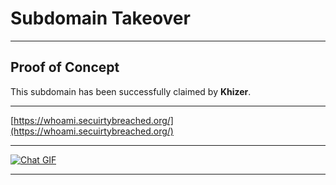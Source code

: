 # Subdomain Takeover

---

## Proof of Concept

This subdomain has been successfully claimed by **Khizer**.

---

[https://whoami.secuirtybreached.org/](https://whoami.secuirtybreached.org/)

---

[![Chat GIF](https://media.giphy.com/media/mcsPU3SkKrYDdW3aAU/giphy.gif)](https://giphy.com/embed/mcsPU3SkKrYDdW3aAU)

---

